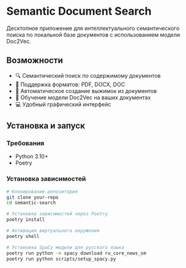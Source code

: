 # Semantic Document Search

Десктопное приложение для интеллектуального семантического поиска по локальной базе документов с использованием модели Doc2Vec.

## Возможности

- 🔍 Семантический поиск по содержимому документов
- 📄 Поддержка форматов: PDF, DOCX, DOC
- 📝 Автоматическое создание выжимок из документов
- 🧠 Обучение модели Doc2Vec на ваших документах
- 💻 Удобный графический интерфейс

## Установка и запуск

### Требования
- Python 3.10+
- Poetry

### Установка зависимостей
```bash
# Клонирование репозитория
git clone your-repo
cd semantic-search

# Установка зависимостей через Poetry
poetry install

# Активация виртуального окружения
poetry shell

# Установка SpaCy модели для русского языка
poetry run python -m spacy download ru_core_news_sm
poetry run python scripts/setup_spacy.py
```
